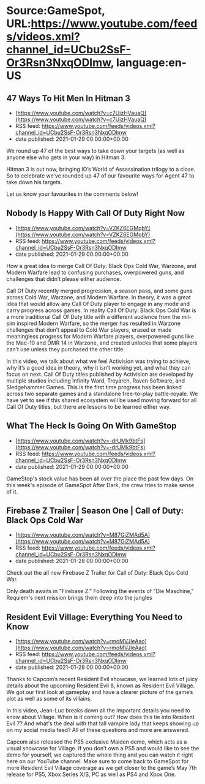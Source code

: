# Source:GameSpot, URL:https://www.youtube.com/feeds/videos.xml?channel_id=UCbu2SsF-Or3Rsn3NxqODImw, language:en-US

## 47 Ways To Hit Men In Hitman 3
 - [https://www.youtube.com/watch?v=c7UizHVauaQ](https://www.youtube.com/watch?v=c7UizHVauaQ)
 - RSS feed: https://www.youtube.com/feeds/videos.xml?channel_id=UCbu2SsF-Or3Rsn3NxqODImw
 - date published: 2021-01-29 00:00:00+00:00

We round up 47 of the best ways to take down your targets (as well as anyone else who gets in your way) in Hitman 3.

Hitman 3 is out now, bringing IO’s World of Assassination trilogy to a close. So to celebrate we’ve rounded up 47 of our favourite ways for Agent 47 to take down his targets.

Let us know your favourites in the comments below!

## Nobody Is Happy With Call Of Duty Right Now
 - [https://www.youtube.com/watch?v=VZKZ6EGMqbY](https://www.youtube.com/watch?v=VZKZ6EGMqbY)
 - RSS feed: https://www.youtube.com/feeds/videos.xml?channel_id=UCbu2SsF-Or3Rsn3NxqODImw
 - date published: 2021-01-29 00:00:00+00:00

How a great idea to merge Call Of Duty: Black Ops Cold War, Warzone, and Modern Warfare lead to confusing purchases, overpowered guns, and challenges that didn’t please either audience.

Call Of Duty recently merged progression, a season pass, and some guns across Cold War, Warzone, and Modern Warfare. In theory, it was a great idea that would allow any Call Of Duty player to engage in any mode and carry progress across games. In reality Call Of Duty: Black Ops Cold War is a more traditional Call Of Duty title with a different audience from the mil-sim inspired Modern Warfare, so the merger has resulted in Warzone challenges that don’t appeal to Cold War players, erased or made meaningless progress for Modern Warfare players, overpowered guns like the Mac-10 and DMR 14 in Warzone, and created unlocks that some players can’t use unless they purchased the other title. 

In this video, we talk about what we feel Activision was trying to achieve, why it’s a good idea in theory, why it isn’t working yet, and what they can focus on next. Call Of Duty titles published by Activision are developed by multiple studios including Infinity Ward, Treyarch, Raven Software, and Sledgehammer Games. This is the first time progress has been linked across two separate games and a standalone free-to-play battle-royale. We have yet to see if this shared ecosystem will be used moving forward for all Call Of Duty titles, but there are lessons to be learned either way.

## What The Heck Is Going On With GameStop
 - [https://www.youtube.com/watch?v=-drUMk9btFs](https://www.youtube.com/watch?v=-drUMk9btFs)
 - RSS feed: https://www.youtube.com/feeds/videos.xml?channel_id=UCbu2SsF-Or3Rsn3NxqODImw
 - date published: 2021-01-29 00:00:00+00:00

GameStop's stock value has been all over the place the past few days. On this week's episode of GameSpot After Dark, the crew tries to make sense of it.

## Firebase Z Trailer | Season One | Call of Duty: Black Ops Cold War
 - [https://www.youtube.com/watch?v=M87GiZMAd5A](https://www.youtube.com/watch?v=M87GiZMAd5A)
 - RSS feed: https://www.youtube.com/feeds/videos.xml?channel_id=UCbu2SsF-Or3Rsn3NxqODImw
 - date published: 2021-01-28 00:00:00+00:00

Check out the all new Firebase Z Trailer for Call of Duty: Black Ops Cold War. 

Only death awaits in "Firebase Z." Following the events of "Die Maschine," Requiem's next mission brings them deep into the jungles

## Resident Evil Village: Everything You Need to Know
 - [https://www.youtube.com/watch?v=rmoMVJIeAao](https://www.youtube.com/watch?v=rmoMVJIeAao)
 - RSS feed: https://www.youtube.com/feeds/videos.xml?channel_id=UCbu2SsF-Or3Rsn3NxqODImw
 - date published: 2021-01-28 00:00:00+00:00

Thanks to Capcom’s recent Resident Evil showcase, we learned lots of juicy details about the upcoming Resident Evil 8, known as Resident Evil Village. We got our first look at gameplay and have a clearer picture of the game’s plot as well as some of its villains.

In this video, Jean-Luc breaks down all the important details you need to know about Village. When is it coming out? How does this tie into Resident Evil 7? And what's the deal with that tall vampire lady that keeps showing up on my social media feed? All of these questions and more are answered.

Capcom also released the PS5 exclusive Maiden demo, which acts as a visual showcase for Village. If you don’t own a PS5 and would like to see the demo for yourself, we captured the whole thing and you can watch it right here on our YouTube channel. Make sure to come back to GameSpot for more Resident Evil Village coverage as we get closer to the game’s May 7th release for PS5, Xbox Series X/S, PC as well as PS4 and Xbox One.

